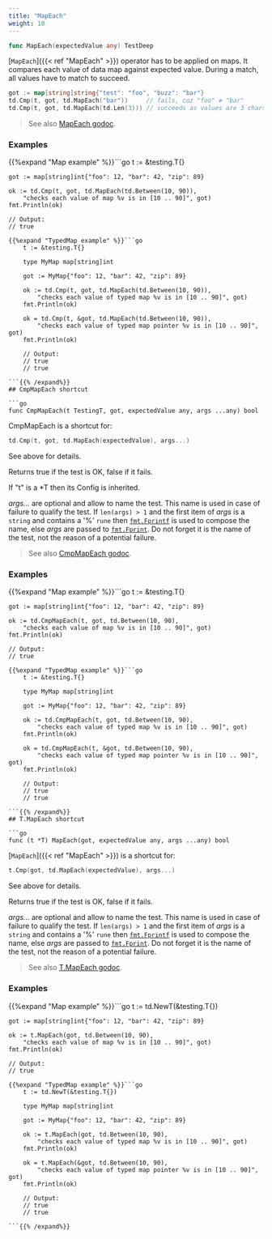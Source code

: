 ```yaml
---
title: "MapEach"
weight: 10
---
```


```go
func MapEach(expectedValue any) TestDeep
```

[`MapEach`]({{< ref "MapEach" >}}) operator has to be applied on maps. It compares each value
of data map against expected value. During a match, all values have
to match to succeed.

```go
got := map[string]string{"test": "foo", "buzz": "bar"}
td.Cmp(t, got, td.MapEach("bar"))     // fails, coz "foo" ≠ "bar"
td.Cmp(t, got, td.MapEach(td.Len(3))) // succeeds as values are 3 chars long
```


> See also [<i class='fas fa-book'></i> MapEach godoc](https://pkg.go.dev/github.com/maxatome/go-testdeep/td#MapEach).

### Examples

{{%expand "Map example" %}}```go
	t := &testing.T{}

	got := map[string]int{"foo": 12, "bar": 42, "zip": 89}

	ok := td.Cmp(t, got, td.MapEach(td.Between(10, 90)),
		"checks each value of map %v is in [10 .. 90]", got)
	fmt.Println(ok)

	// Output:
	// true

```{{% /expand%}}
{{%expand "TypedMap example" %}}```go
	t := &testing.T{}

	type MyMap map[string]int

	got := MyMap{"foo": 12, "bar": 42, "zip": 89}

	ok := td.Cmp(t, got, td.MapEach(td.Between(10, 90)),
		"checks each value of typed map %v is in [10 .. 90]", got)
	fmt.Println(ok)

	ok = td.Cmp(t, &got, td.MapEach(td.Between(10, 90)),
		"checks each value of typed map pointer %v is in [10 .. 90]", got)
	fmt.Println(ok)

	// Output:
	// true
	// true

```{{% /expand%}}
## CmpMapEach shortcut

```go
func CmpMapEach(t TestingT, got, expectedValue any, args ...any) bool
```

CmpMapEach is a shortcut for:

```go
td.Cmp(t, got, td.MapEach(expectedValue), args...)
```

See above for details.

Returns true if the test is OK, false if it fails.

If "t" is a *T then its Config is inherited.

*args...* are optional and allow to name the test. This name is
used in case of failure to qualify the test. If `len(args) > 1` and
the first item of *args* is a `string` and contains a '%' `rune` then
[`fmt.Fprintf`](https://pkg.go.dev/fmt/#Fprintf) is used to compose the name, else *args* are passed to
[`fmt.Fprint`](https://pkg.go.dev/fmt/#Fprint). Do not forget it is the name of the test, not the
reason of a potential failure.


> See also [<i class='fas fa-book'></i> CmpMapEach godoc](https://pkg.go.dev/github.com/maxatome/go-testdeep/td#CmpMapEach).

### Examples

{{%expand "Map example" %}}```go
	t := &testing.T{}

	got := map[string]int{"foo": 12, "bar": 42, "zip": 89}

	ok := td.CmpMapEach(t, got, td.Between(10, 90),
		"checks each value of map %v is in [10 .. 90]", got)
	fmt.Println(ok)

	// Output:
	// true

```{{% /expand%}}
{{%expand "TypedMap example" %}}```go
	t := &testing.T{}

	type MyMap map[string]int

	got := MyMap{"foo": 12, "bar": 42, "zip": 89}

	ok := td.CmpMapEach(t, got, td.Between(10, 90),
		"checks each value of typed map %v is in [10 .. 90]", got)
	fmt.Println(ok)

	ok = td.CmpMapEach(t, &got, td.Between(10, 90),
		"checks each value of typed map pointer %v is in [10 .. 90]", got)
	fmt.Println(ok)

	// Output:
	// true
	// true

```{{% /expand%}}
## T.MapEach shortcut

```go
func (t *T) MapEach(got, expectedValue any, args ...any) bool
```

[`MapEach`]({{< ref "MapEach" >}}) is a shortcut for:

```go
t.Cmp(got, td.MapEach(expectedValue), args...)
```

See above for details.

Returns true if the test is OK, false if it fails.

*args...* are optional and allow to name the test. This name is
used in case of failure to qualify the test. If `len(args) > 1` and
the first item of *args* is a `string` and contains a '%' `rune` then
[`fmt.Fprintf`](https://pkg.go.dev/fmt/#Fprintf) is used to compose the name, else *args* are passed to
[`fmt.Fprint`](https://pkg.go.dev/fmt/#Fprint). Do not forget it is the name of the test, not the
reason of a potential failure.


> See also [<i class='fas fa-book'></i> T.MapEach godoc](https://pkg.go.dev/github.com/maxatome/go-testdeep/td#T.MapEach).

### Examples

{{%expand "Map example" %}}```go
	t := td.NewT(&testing.T{})

	got := map[string]int{"foo": 12, "bar": 42, "zip": 89}

	ok := t.MapEach(got, td.Between(10, 90),
		"checks each value of map %v is in [10 .. 90]", got)
	fmt.Println(ok)

	// Output:
	// true

```{{% /expand%}}
{{%expand "TypedMap example" %}}```go
	t := td.NewT(&testing.T{})

	type MyMap map[string]int

	got := MyMap{"foo": 12, "bar": 42, "zip": 89}

	ok := t.MapEach(got, td.Between(10, 90),
		"checks each value of typed map %v is in [10 .. 90]", got)
	fmt.Println(ok)

	ok = t.MapEach(&got, td.Between(10, 90),
		"checks each value of typed map pointer %v is in [10 .. 90]", got)
	fmt.Println(ok)

	// Output:
	// true
	// true

```{{% /expand%}}

